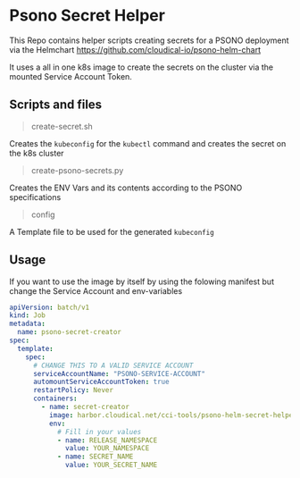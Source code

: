 # Psono Secret Helper

This Repo contains helper scripts creating secrets for a PSONO deployment via the Helmchart https://github.com/cloudical-io/psono-helm-chart

It uses a all in one k8s image to create the secrets on the cluster via the mounted Service Account Token.

## Scripts and files

> create-secret.sh

Creates the `kubeconfig` for the `kubectl` command and creates the secret on the k8s cluster

> create-psono-secrets.py

Creates the ENV Vars and its contents according to the PSONO specifications

> config

A Template file to be used for the generated `kubeconfig`

## Usage

If you want to use the image by itself by using the folowing manifest but change the Service Account and env-variables

```yaml
apiVersion: batch/v1
kind: Job
metadata:
  name: psono-secret-creator
spec:
  template:
    spec:
      # CHANGE THIS TO A VALID SERVICE ACCOUNT
      serviceAccountName: "PSONO-SERVICE-ACCOUNT"
      automountServiceAccountToken: true
      restartPolicy: Never
      containers:
        - name: secret-creator
          image: harbor.cloudical.net/cci-tools/psono-helm-secret-helper:latest
          env:
            # Fill in your values
            - name: RELEASE_NAMESPACE
              value: YOUR_NAMESPACE
            - name: SECRET_NAME
              value: YOUR_SECRET_NAME
```